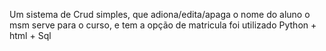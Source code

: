 Um sistema de Crud simples, que adiona/edita/apaga o nome do aluno o msm serve para o curso, e tem a opção de matricula
foi utilizado Python + html + Sql
